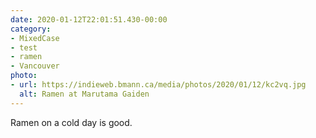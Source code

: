 ```yaml
---
date: 2020-01-12T22:01:51.430-00:00
category:
- MixedCase
- test
- ramen
- Vancouver
photo:
- url: https://indieweb.bmann.ca/media/photos/2020/01/12/kc2vq.jpg
  alt: Ramen at Marutama Gaiden
---
```

Ramen on a cold day is good.
